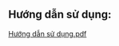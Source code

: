 ## Hướng dẫn sử dụng:
[Hướng dẫn sử dụng.pdf](https://github.com/huethanh-2805/Student-Management-Java-Swing-HCMUS-/files/14729963/H.ng.d.n.s.d.ng.pdf)
